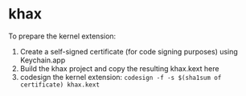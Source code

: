 # khax

To prepare the kernel extension:

1. Create a self-signed certificate (for code signing purposes) using Keychain.app
2. Build the khax project and copy the resulting khax.kext here
3. codesign the kernel extension: `codesign -f -s $(sha1sum of certificate) khax.kext`

